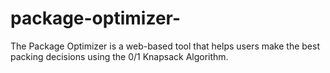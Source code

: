 # package-optimizer-
The Package Optimizer is a web-based tool that helps users make the best packing decisions using the 0/1 Knapsack Algorithm.
